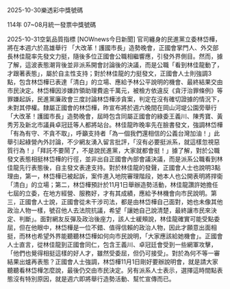 
2025-10-30樂透彩中獎號碼

                                
114年 07~08月統一發票中獎號碼
                             
2025-10-31空氣品質指標
                              [NOWnews今日新聞] 官司纏身的民進黨立委林岱樺，將在本週六於高雄舉行 「大改革！護國市長」造勢晚會，正國會掌門人、外交部長林佳龍率先發文力挺，隨後多位正國會公職相繼響應，引發外界側目。然而，據了解，這波表態潮背後並非派系開會討論後的決議，而是公職「看到林佳龍動了，才跟著表態」，屬於自主性支持；對於林佳龍的力挺發文，正國會人士則強調3點，包含林岱樺已表達「清白」的立場、應給予林公平說明的機會、最終結果交由市民決定。林岱樺因涉嫌詐領助理費逾千萬元，被檢方依違反《貪汙治罪條例》等罪嫌起訴，民進黨廉政會三度討論林岱樺涉貪案，判定在沒有確切證據的情況下，未對其停權。隸屬正國會的林岱樺，昨宣布將於週六晚間在岡山河堤公園旁舉行「大改革！護國市長」造勢晚會，屆時包含同屬正國會的綠委王義川、陳秀寶、黃秀芳及新北市議員卓冠廷等人都將站台。林佳龍昨晚率先在臉書發文，強調林岱樺「有為有守、不貪不取」，呼籲支持者「為一個我們還相信的公義台灣加油！」此舉引起綠營內外討論，不少網友湧入留言批評，「沒有必要挺派系，就這樣忽視惡質行為！」「拜託不要鬧了，不是說民進黨，大家就都會挺！」據了解，對於公職發文表態相挺林岱樺的行徑，並非出自正國會內部會議決議，而是派系公職看到林佳龍先行表態後，自主發文表達支持。對於林佳龍的發聲，正國會人士也說明3點理由，第一，林岱樺已被起訴，案件進入地院審理階段，她本人也公開表明將捍衛「清白」的立場；第二，林岱樺預計於11月1日舉辦造勢活動，林佳龍讚許她擔任七屆的立委，在地方經營、服務好，才有其成績，應給予林機會向市民說明。第三，正國會人士說，正國會從未干涉司法，都是由林岱樺自己面對，她也未像其他政治人物一樣，號召他人去法院抗議，希望「讓她自己說清楚，最終讓市民來決定、判斷」。面對網友反彈及政治後座力，該人士緩頰說，林佳龍確實可能受點委屈，但在他眼中，林岱樺是一位不錯、值得信賴的政治人物，因此才願意出面相挺，而林也希望外界能聽聽林岱樺如何向市民說明，「大家應該給她機會」。正國會人士直言，從林佳龍到正國會同仁，包含王義川、卓冠廷會受到一些網軍攻擊，「他們也覺得相挺這樣的好人才，雖然受委屈，但仍可接受」。對於為何不等一審結果出爐再表態？正國會人士強調，林岱樺11月1日剛好要辦說明會，就是請大家聽聽看林岱樺怎麼說，最後仍交由市民決定。另有派系人士表示，選擇這時間點表態沒有特別原因，就是週六即將舉行造勢活動、幫忙宣傳而已。